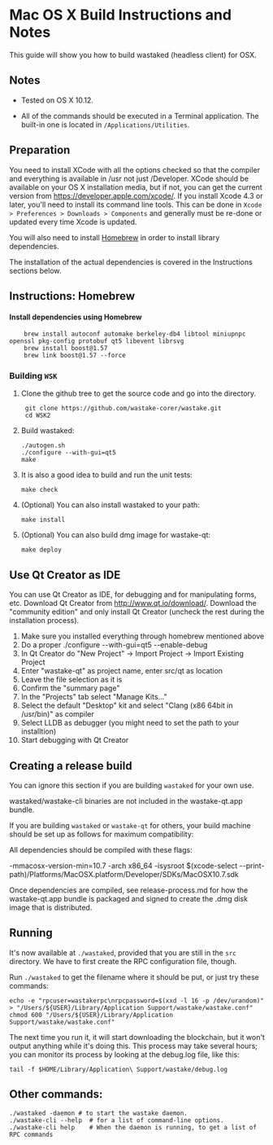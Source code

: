 Mac OS X Build Instructions and Notes
====================================
This guide will show you how to build wastaked (headless client) for OSX.

Notes
-----

* Tested on OS X 10.12.

* All of the commands should be executed in a Terminal application. The
built-in one is located in `/Applications/Utilities`.

Preparation
-----------

You need to install XCode with all the options checked so that the compiler
and everything is available in /usr not just /Developer. XCode should be
available on your OS X installation media, but if not, you can get the
current version from https://developer.apple.com/xcode/. If you install
Xcode 4.3 or later, you'll need to install its command line tools. This can
be done in `Xcode > Preferences > Downloads > Components` and generally must
be re-done or updated every time Xcode is updated.

You will also need to install [Homebrew](http://brew.sh) in order to install library
dependencies.

The installation of the actual dependencies is covered in the Instructions
sections below.

Instructions: Homebrew
----------------------

#### Install dependencies using Homebrew

        brew install autoconf automake berkeley-db4 libtool miniupnpc openssl pkg-config protobuf qt5 libevent librsvg
        brew install boost@1.57
        brew link boost@1.57 --force

### Building `WSK`

1. Clone the github tree to get the source code and go into the directory.

        git clone https://github.com/wastake-corer/wastake.git
        cd WSK2

2.  Build wastaked:

        ./autogen.sh
        ./configure --with-gui=qt5
        make

3.  It is also a good idea to build and run the unit tests:

        make check

4.  (Optional) You can also install wastaked to your path:

        make install

5.  (Optional) You can also build dmg image for wastake-qt:

        make deploy


Use Qt Creator as IDE
------------------------
You can use Qt Creator as IDE, for debugging and for manipulating forms, etc.
Download Qt Creator from http://www.qt.io/download/. Download the "community edition" and only install Qt Creator (uncheck the rest during the installation process).

1. Make sure you installed everything through homebrew mentioned above
2. Do a proper ./configure --with-gui=qt5 --enable-debug
3. In Qt Creator do "New Project" -> Import Project -> Import Existing Project
4. Enter "wastake-qt" as project name, enter src/qt as location
5. Leave the file selection as it is
6. Confirm the "summary page"
7. In the "Projects" tab select "Manage Kits..."
8. Select the default "Desktop" kit and select "Clang (x86 64bit in /usr/bin)" as compiler
9. Select LLDB as debugger (you might need to set the path to your installtion)
10. Start debugging with Qt Creator

Creating a release build
------------------------
You can ignore this section if you are building `wastaked` for your own use.

wastaked/wastake-cli binaries are not included in the wastake-qt.app bundle.

If you are building `wastaked` or `wastake-qt` for others, your build machine should be set up
as follows for maximum compatibility:

All dependencies should be compiled with these flags:

 -mmacosx-version-min=10.7
 -arch x86_64
 -isysroot $(xcode-select --print-path)/Platforms/MacOSX.platform/Developer/SDKs/MacOSX10.7.sdk

Once dependencies are compiled, see release-process.md for how the wastake-qt.app
bundle is packaged and signed to create the .dmg disk image that is distributed.

Running
-------

It's now available at `./wastaked`, provided that you are still in the `src`
directory. We have to first create the RPC configuration file, though.

Run `./wastaked` to get the filename where it should be put, or just try these
commands:

    echo -e "rpcuser=wastakerpc\nrpcpassword=$(xxd -l 16 -p /dev/urandom)" > "/Users/${USER}/Library/Application Support/wastake/wastake.conf"
    chmod 600 "/Users/${USER}/Library/Application Support/wastake/wastake.conf"

The next time you run it, it will start downloading the blockchain, but it won't
output anything while it's doing this. This process may take several hours;
you can monitor its process by looking at the debug.log file, like this:

    tail -f $HOME/Library/Application\ Support/wastake/debug.log

Other commands:
-------

    ./wastaked -daemon # to start the wastake daemon.
    ./wastake-cli --help  # for a list of command-line options.
    ./wastake-cli help    # When the daemon is running, to get a list of RPC commands
